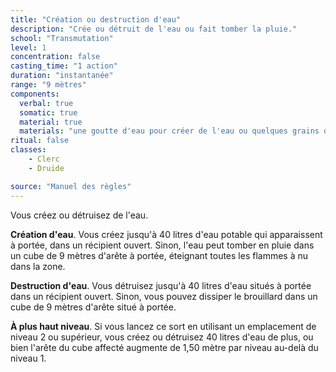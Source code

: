 ```yaml
---
title: "Création ou destruction d'eau"
description: "Crée ou détruit de l'eau ou fait tomber la pluie."
school: "Transmutation"
level: 1
concentration: false
casting_time: "1 action"
duration: "instantanée"
range: "9 mètres"
components:
  verbal: true
  somatic: true
  material: true
  materials: "une goutte d'eau pour créer de l'eau ou quelques grains de sable pour en détruire"
ritual: false
classes:
    - Clerc
    - Druide

source: "Manuel des règles"
---
```

Vous créez ou détruisez de l'eau.

**Création d'eau**. Vous créez jusqu'à 40 litres d'eau potable qui apparaissent à portée, dans un récipient ouvert. Sinon, l'eau peut tomber en pluie dans un cube de 9 mètres d'arête à portée, éteignant toutes les flammes à nu dans la zone.

**Destruction d'eau**. Vous détruisez jusqu'à 40 litres d'eau situés à portée dans un récipient ouvert. Sinon, vous pouvez dissiper le brouillard dans un cube de 9 mètres d'arête situé à portée.

**À plus haut niveau**. Si vous lancez ce sort en utilisant un emplacement de niveau 2 ou supérieur, vous créez ou détruisez 40 litres d'eau de plus, ou bien l'arête du cube affecté augmente de 1,50 mètre par niveau au-delà du niveau 1.
